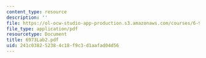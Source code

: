 ```yaml
---
content_type: resource
description: ''
file: https://ol-ocw-studio-app-production.s3.amazonaws.com/courses/6-973-organic-optoelectronics-spring-2003/241c038252384c18f9c3d1aafad04d56_6973Lab2.pdf
file_type: application/pdf
resourcetype: Document
title: 6973Lab2.pdf
uid: 241c0382-5238-4c18-f9c3-d1aafad04d56
---
```

